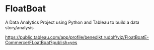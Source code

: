 # FloatBoat
A Data Analytics Project using Python and Tableau to build a data story/analysis





https://public.tableau.com/app/profile/benedikt.rudolf/viz/FloatBoatE-Commerce/FLoatBoat?publish=yes
